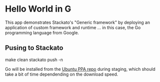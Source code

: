 # Hello World in G

This app demonstrates Stackato's "Generic framework" by deploying an application of custom framework and runtime ... in this case, the Go programming language from Google.

## Pusing to Stackato

   make clean
   stackato push -n

Go will be installed from the [Ubuntu PPA repo](https://wiki.ubuntu.com/Go) during staging, which should take a bit of time dependending on the download speed.

